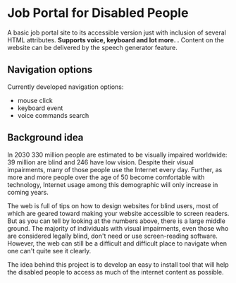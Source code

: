 # Job Portal for Disabled People

A basic job portal site to its accessible version just with inclusion of several HTML attributes. **Supports voice, keyboard and lot more. .** Content on the website can be delivered by the speech generator feature.


## Navigation options

Currently developed navigation options:
* mouse click
* keyboard event
* voice commands search


## Background idea

In 2030 330 million people are estimated to be visually impaired worldwide: 39 million are blind and 246 have low vision. Despite their visual impairments, many of those people use the Internet every day. Further, as more and more people over the age of 50 become comfortable with technology, Internet usage among this demographic will only increase in coming years.

The web is full of tips on how to design websites for blind users, most of which are geared toward making your website accessible to screen readers. But as you can tell by looking at the numbers above, there is a large middle ground. The majority of individuals with visual impairments, even those who are considered legally blind, don't need or use screen-reading software. However, the web can still be a difficult and difficult place to navigate when one can't quite see it clearly.

The idea behind this project is to develop  an easy to install tool that will help the disabled people to access as much of the internet content as possible.
